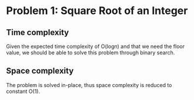 # Problem 1: Square Root of an Integer
## Time complexity
Given the expected time complexity of O(logn) and that we need the floor value, we should be able to solve this problem through binary search.
## Space complexity
The problem is solved in-place, thus space complexity is reduced to constant O(1).
